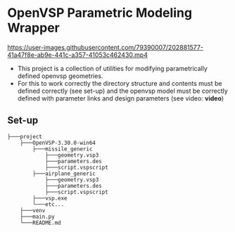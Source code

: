# OpenVSP Parametric Modeling Wrapper

https://user-images.githubusercontent.com/79390007/202881577-41a47f8e-ab9e-441c-a357-41053c462430.mp4

- This project is a collection of utilities for modifying parametrically defined openvsp geometries.
- For this to work correctly the directory structure and contents must be defined correctly (see set-up) and the openvsp model must be correctly defined with parameter links and design parameters (see video: **video**)


## Set-up

    ├───project
        ├───OpenVSP-3.30.0-win64
            ├───missile_generic
                ├───geometry.vsp3
                ├───parameters.des
                ├───script.vspscript
            ├───airplane_generic
                ├───geometry.vsp3
                ├───parameters.des
                ├───script.vspscript
            ├───vsp.exe
            └───etc...
        ├───venv
        ├───main.py
        └───README.md
